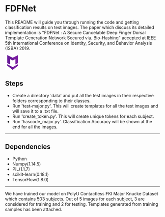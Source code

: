 # FDFNet

This README will guide you through running the code and getting classification results on test images. The paper which discuss its detailed implementation is "FDFNet : A Secure Cancelable Deep Finger Dorsal Template Generation Network Secured via. Bio-Hashing" accepted at IEEE 5th International Conference on Identity, Security, and Behavior Analysis (ISBA) 2019.

![alt text](https://github.com/adam-p/markdown-here/raw/master/src/common/images/icon48.png "Logo Title Text 1") 

## Steps ##
* Create a directory 'data' and put all the test images in their respective folders corresponding to their classes.
* Run 'test-major.py'. This will create templates for all the test images and will save it to a .txt file.
* Run 'create_token.py'. This will create unique tokens for each subject.
* Run 'hascode_major.py'. Classification Accuracy will be shown at the end for all the images.
- - - -

## Dependencies ##
* Python
* Numpy(1.14.5)
* PIL(1.1.7)
* scikit-learn(0.18.1)
* TensorFlow(1.8.0)
- - - -

We have trained our model on PolyU Contactless FKI Major Knucke Dataset which contains 503 subjects. Out of 5 images for each subject, 3 are considered for training and 2 for testing. Templates generated from training samples has been attached.

